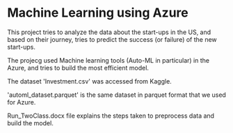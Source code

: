 # Machine Learning using Azure

This project tries to analyze the data about the start-ups in the US, and based on their journey, tries to predict the success (or failure) of the new start-ups.

The projecg used Machine learning tools (Auto-ML in particular) in the Azure, and tries to build the most efficient model.

The dataset 'Investment.csv' was accessed from Kaggle.

'automl_dataset.parquet' is the same dataset in parquet format that we used for Azure.

Run_TwoClass.docx file explains the steps taken to preprocess data and build the model.
